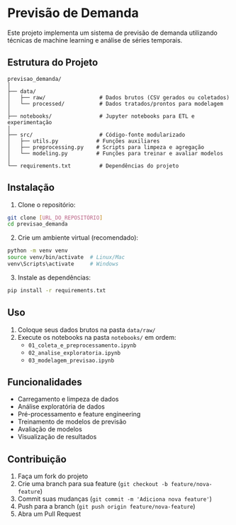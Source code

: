 # Previsão de Demanda

Este projeto implementa um sistema de previsão de demanda utilizando técnicas de machine learning e análise de séries temporais.

## Estrutura do Projeto

```
previsao_demanda/
│
├── data/                    
│   ├── raw/                 # Dados brutos (CSV gerados ou coletados)
│   └── processed/           # Dados tratados/prontos para modelagem
│
├── notebooks/               # Jupyter notebooks para ETL e experimentação
│
├── src/                     # Código-fonte modularizado
│   ├── utils.py            # Funções auxiliares
│   ├── preprocessing.py    # Scripts para limpeza e agregação
│   └── modeling.py         # Funções para treinar e avaliar modelos
│
└── requirements.txt         # Dependências do projeto
```

## Instalação

1. Clone o repositório:
```bash
git clone [URL_DO_REPOSITÓRIO]
cd previsao_demanda
```

2. Crie um ambiente virtual (recomendado):
```bash
python -m venv venv
source venv/bin/activate  # Linux/Mac
venv\Scripts\activate     # Windows
```

3. Instale as dependências:
```bash
pip install -r requirements.txt
```

## Uso

1. Coloque seus dados brutos na pasta `data/raw/`
2. Execute os notebooks na pasta `notebooks/` em ordem:
   - `01_coleta_e_preprocessamento.ipynb`
   - `02_analise_exploratoria.ipynb`
   - `03_modelagem_previsao.ipynb`

## Funcionalidades

- Carregamento e limpeza de dados
- Análise exploratória de dados
- Pré-processamento e feature engineering
- Treinamento de modelos de previsão
- Avaliação de modelos
- Visualização de resultados

## Contribuição

1. Faça um fork do projeto
2. Crie uma branch para sua feature (`git checkout -b feature/nova-feature`)
3. Commit suas mudanças (`git commit -m 'Adiciona nova feature'`)
4. Push para a branch (`git push origin feature/nova-feature`)
5. Abra um Pull Request 